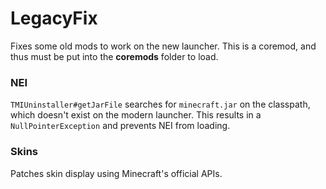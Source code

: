# LegacyFix

Fixes some old mods to work on the new launcher.
This is a coremod, and thus must be put into the **coremods** folder to load.

### NEI
`TMIUninstaller#getJarFile` searches for `minecraft.jar` on the classpath, which doesn't exist on the modern 
launcher. This results in a `NullPointerException` and prevents NEI from loading.

### Skins

Patches skin display using Minecraft's official APIs.